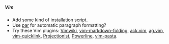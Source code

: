 ##### Vim
*   Add some kind of installation script.
*   Use [par](http://vimcasts.org/episodes/formatting-text-with-par/) for automatic
    paragraph formatting?
*   Try these Vim plugins:
    [Vimwiki](https://github.com/vimwiki/vimwiki),
    [vim-markdown-folding](https://github.com/nelstrom/vim-markdown-folding),
    [ack.vim](https://github.com/mileszs/ack.vim),
    [ag.vim](https://github.com/rking/ag.vim),
    [vim-quicklink](https://github.com/christoomey/vim-quicklink),
    [Projectionist](https://github.com/tpope/vim-projectionist),
    [Powerline](https://github.com/powerline/powerline),
    [vim-pasta](https://github.com/sickill/vim-pasta).

<!-- ##### Mutt -->

<!-- vim: set tw=90 sts=-1 sw=4 et: -->

